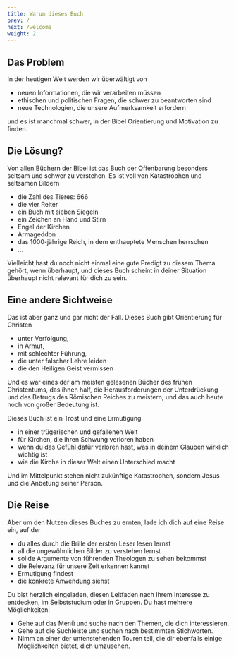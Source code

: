 ```yaml
---
title: Warum dieses Buch
prev: /
next: /welcome
weight: 2
---
```


## Das Problem

In der heutigen Welt werden wir überwältigt von 
- neuen Informationen, die wir verarbeiten müssen
- ethischen und politischen Fragen, die schwer zu beantworten sind
- neue Technologien, die unsere Aufmerksamkeit erfordern

und es ist manchmal schwer, in der Bibel Orientierung und Motivation zu finden.

## Die Lösung?

Von allen Büchern der Bibel ist das Buch der Offenbarung besonders seltsam und schwer zu verstehen. Es ist voll von Katastrophen und seltsamen Bildern
- die Zahl des Tieres: 666
- die vier Reiter
- ein Buch mit sieben Siegeln
- ein Zeichen an Hand und Stirn
- Engel der Kirchen
- Armageddon
- das 1000-jährige Reich, in dem enthauptete Menschen herrschen
- ...

Vielleicht hast du noch nicht einmal eine gute Predigt zu diesem Thema gehört, wenn überhaupt, und dieses Buch scheint in deiner Situation überhaupt nicht relevant für dich zu sein.

## Eine andere Sichtweise

Das ist aber ganz und gar nicht der Fall. Dieses Buch gibt Orientierung für Christen 
- unter Verfolgung, 
- in Armut, 
- mit schlechter Führung, 
- die unter falscher Lehre leiden
- die den Heiligen Geist vermissen

Und es war eines der am meisten gelesenen Bücher des frühen Christentums, das ihnen half, die Herausforderungen der Unterdrückung und des Betrugs des Römischen Reiches zu meistern, und das auch heute noch von großer Bedeutung ist.

Dieses Buch ist ein Trost und eine Ermutigung
- in einer trügerischen und gefallenen Welt
- für Kirchen, die ihren Schwung verloren haben
- wenn du das Gefühl dafür verloren hast, was in deinem Glauben wirklich wichtig ist
- wie die Kirche in dieser Welt einen Unterschied macht

Und im Mittelpunkt stehen nicht zukünftige Katastrophen, sondern Jesus und die Anbetung seiner Person.

## Die Reise

Aber um den Nutzen dieses Buches zu ernten, lade ich dich auf eine Reise ein, auf der
- du alles durch die Brille der ersten Leser lesen lernst
- all die ungewöhnlichen Bilder zu verstehen lernst
- solide Argumente von führenden Theologen zu sehen bekommst
- die Relevanz für unsere Zeit erkennen kannst
- Ermutigung findest
- die konkrete Anwendung siehst

Du bist herzlich eingeladen, diesen Leitfaden nach Ihrem Interesse zu entdecken, im Selbststudium oder in Gruppen. Du hast mehrere Möglichkeiten:
- Gehe auf das Menü und suche nach den Themen, die dich interessieren.
- Gehe auf die Suchleiste und suchen nach bestimmten Stichworten.
- Nimm an einer der untenstehenden Touren teil, die dir ebenfalls einige Möglichkeiten bietet, dich umzusehen.
